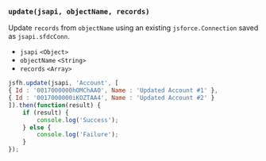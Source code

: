 ### ``update(jsapi, objectName, records)``
Update ``records`` from ``objectName`` using an existing ``jsforce.Connection`` saved as ``jsapi.sfdcConn``.
- `jsapi` `<Object>`
- `objectName` `<String>`
- `records` `<Array>`

```js
jsfh.update(jsapi, 'Account', [
{ Id : '0017000000hOMChAAO', Name : 'Updated Account #1' },
{ Id : '0017000000iKOZTAA4', Name : 'Updated Account #2' }
]).then(function(result) {
	if (result) {
        console.log('Success');
	} else {
        console.log('Failure');
	}
});
```